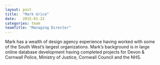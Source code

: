 ```yaml
---
layout: post
title:  "Mark Grice"
date:   2015-01-22
categories: team
teamTitle: "Managing Director"
---
```


Mark has a wealth of design agency experience having worked with some of the South West’s largest organizations. Mark’s background is in large online database development having completed projects for Devon & Cornwall Police, Ministry of Justice, Cornwall Council and the NHS.

